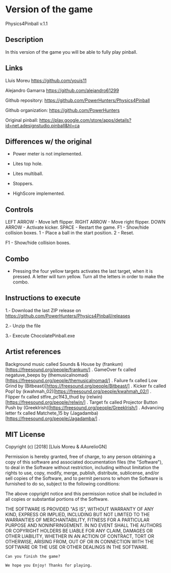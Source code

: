 ﻿# Version of the game

Physics4Pinball v.1.1

## Description

In this version of the game you will be able to fully play pinball.

## Links
Lluis Moreu https://github.com/youis11 

Alejandro Gamarra https://github.com/alejandro61299

Github repository: https://github.com/PowerHunters/Physics4Pinball

Github organization: https://github.com/PowerHunters

Original pinball: https://play.google.com/store/apps/details?id=net.adesignstudio.pinball&hl=ca

## Differences w/ the original

- Power meter is not implemented.

- Lites top hole.

- Lites multiball.

- Stoppers.

- HighScore implemented.

## Controls

LEFT ARROW - Move left flipper.
RIGHT ARROW - Move right flipper.
DOWN ARROW - Activate kicker.
SPACE - Restart the game.
F1 - Show/hide collision boxes.
1 - Place a ball in the start position.
2 - Reset.

F1 - Show/hide collision boxes.

## Combo

- Pressing the four yellow targets activates the last target, when it is pressed. A letter will turn yellow. Turn all the letters in order to make the combo.

## Instructions to execute



1.- Download the last ZIP release on https://github.com/PowerHunters/Physics4Pinball/releases


2.- Unzip the file



3.- Execute ChocolatePinball.exe

## Artist references

Background music called Sounds & House by (frankum)[https://freesound.org/people/frankum/] .
GameOver fx called negatuve_beeps by (themusicalnomad)[https://freesound.org/people/themusicalnomad/] .
Failure fx called Low Grind by (Bitbeast)[https://freesound.org/people/Bitbeast/] .
Kicker fx called Pop! by (kwahmah_02)[https://freesound.org/people/kwahmah_02/] .
Flipper fx called stfire_pc1f43_thud by (relwin)[https://freesound.org/people/relwin/] .
Target fx called Projector Button Push by (GreekIrish)[https://freesound.org/people/GreekIrish/] .
Advancing letter fx called Matchete_15 by (Jagadamba) [https://freesound.org/people/Jagadamba/] .

## MIT License

Copyright (c) [2018] [Lluís Moreu & AAurelioGN]

Permission is hereby granted, free of charge, to any person obtaining a copy
of this software and associated documentation files (the "Software"), to deal
in the Software without restriction, including without limitation the rights
to use, copy, modify, merge, publish, distribute, sublicense, and/or sell
copies of the Software, and to permit persons to whom the Software is
furnished to do so, subject to the following conditions:

The above copyright notice and this permission notice shall be included in all
copies or substantial portions of the Software.

THE SOFTWARE IS PROVIDED "AS IS", WITHOUT WARRANTY OF ANY KIND, EXPRESS OR
IMPLIED, INCLUDING BUT NOT LIMITED TO THE WARRANTIES OF MERCHANTABILITY,
FITNESS FOR A PARTICULAR PURPOSE AND NONINFRINGEMENT. IN NO EVENT SHALL THE
AUTHORS OR COPYRIGHT HOLDERS BE LIABLE FOR ANY CLAIM, DAMAGES OR OTHER
LIABILITY, WHETHER IN AN ACTION OF CONTRACT, TORT OR OTHERWISE, ARISING FROM,
OUT OF OR IN CONNECTION WITH THE SOFTWARE OR THE USE OR OTHER DEALINGS IN THE
SOFTWARE.
~~~
Can you finish the game?

We hope you Enjoy! Thanks for playing.
